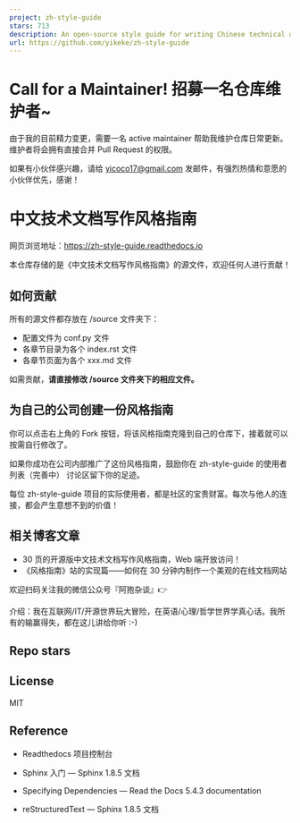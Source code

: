 ```yaml
---
project: zh-style-guide
stars: 713
description: An open-source style guide for writing Chinese technical documents: https://zh-style-guide.readthedocs.io
url: https://github.com/yikeke/zh-style-guide
---
```


Call for a Maintainer! 招募一名仓库维护者~
=================================

由于我的目前精力变更，需要一名 active maintainer 帮助我维护仓库日常更新。维护者将会拥有直接合并 Pull Request 的权限。

如果有小伙伴感兴趣，请给 yicoco17@gmail.com 发邮件，有强烈热情和意愿的小伙伴优先，感谢！

中文技术文档写作风格指南
============

网页浏览地址：https://zh-style-guide.readthedocs.io

本仓库存储的是《中文技术文档写作风格指南》的源文件，欢迎任何人进行贡献！

如何贡献
----

所有的源文件都存放在 /source 文件夹下：

-   配置文件为 conf.py 文件
-   各章节目录为各个 index.rst 文件
-   各章节页面为各个 xxx.md 文件

如需贡献，**请直接修改 /source 文件夹下的相应文件。**

为自己的公司创建一份风格指南
--------------

你可以点击右上角的 Fork 按钮，将该风格指南克隆到自己的仓库下，接着就可以按需自行修改了。

如果你成功在公司内部推广了这份风格指南，鼓励你在 zh-style-guide 的使用者列表（完善中） 讨论区留下你的足迹。

每位 zh-style-guide 项目的实际使用者，都是社区的宝贵财富。每次与他人的连接，都会产生意想不到的价值！

相关博客文章
------

-   30 页的开源版中文技术文档写作风格指南，Web 端开放访问！
-   《风格指南》站的实现篇——如何在 30 分钟内制作一个美观的在线文档网站

欢迎扫码关注我的微信公众号『阿狍杂谈』👉

介绍：我在互联网/IT/开源世界玩大冒险，在英语/心理/哲学世界学真心话。我所有的输赢得失，都在这儿讲给你听 :-)

Repo stars
----------

License
-------

MIT

Reference
---------

-   Readthedocs 项目控制台
    
-   Sphinx 入门 — Sphinx 1.8.5 文档
    

-   Specifying Dependencies — Read the Docs 5.4.3 documentation
    
-   reStructuredText — Sphinx 1.8.5 文档

